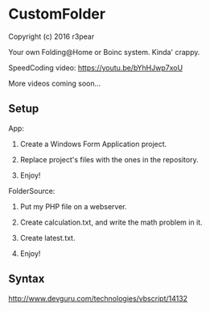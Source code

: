 # CustomFolder
Copyright (c) 2016 r3pear

Your own Folding@Home or Boinc system. Kinda' crappy.

SpeedCoding video: https://youtu.be/bYhHJwp7xoU

More videos coming soon...

## Setup

App:

1. Create a Windows Form Application project.

2. Replace project's files with the ones in the repository.

3. Enjoy!

FolderSource:

1. Put my PHP file on a webserver.

2. Create calculation.txt, and write the math problem in it.

3. Create latest.txt.

4. Enjoy!

## Syntax

http://www.devguru.com/technologies/vbscript/14132
